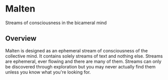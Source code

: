 # Malten

Streams of consciousness in the bicameral mind

## Overview

Malten is designed as an ephemeral stream of consciousness of the collective mind. 
It contains solely streams of text and nothing else. Streams are ephemeral, ever flowing and there are many 
of them. Streams can only be discovered through exploration but you may never actually find them unless 
you know what you're looking for.
